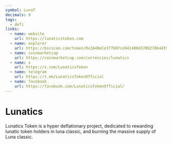```yaml
---
symbol: LunaT
decimals: 9
tags:
  - defi
links:
  - name: website
    url: https://lunaticstoken.com
  - name: explorer
    url: https://bscscan.com/token/0x2A48eCe377b87ce941406657B9278b4459595E06
  - name: coinmarketcap
    url: https://coinmarketcap.com/currencies/lunatics
  - name: x
    url: https://x.com/LunaticsToken
  - name: telegram
    url: https://t.me/LunaticsTokenOfficial
  - name: facebook
    url: https://facebook.com/LunaticsTokenOfficial/
---
```


# Lunatics

Lunatics Token is a hyper deflationary project, dedicated to rewarding lunatic token holders in luna classic, and burning the massive supply of Luna classic.
